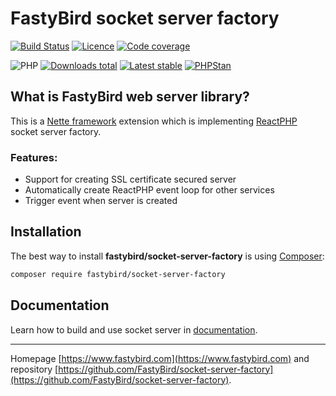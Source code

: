 # FastyBird socket server factory

[![Build Status](https://badgen.net/github/checks/FastyBird/socket-server-factory/master?cache=300&style=flast-square)](https://github.com/FastyBird/socket-server-factory/actions)
[![Licence](https://badgen.net/github/license/FastyBird/socket-server-factory?cache=300&style=flat-square)](https://github.com/FastyBird/socket-server-factory/blob/master/LICENSE.md)
[![Code coverage](https://badgen.net/coveralls/c/github/FastyBird/socket-server-factory?cache=300&style=flast-square)](https://coveralls.io/r/FastyBird/socket-server-factory)

![PHP](https://badgen.net/packagist/php/FastyBird/socket-server-factory?cache=300&style=flast-square)
[![Downloads total](https://badgen.net/packagist/dt/FastyBird/socket-server-factory?cache=300&style=flast-square)](https://packagist.org/packages/FastyBird/socket-server-factory)
[![Latest stable](https://badgen.net/packagist/v/FastyBird/socket-server-factory/latest?cache=300&style=flast-square)](https://packagist.org/packages/FastyBird/socket-server-factory)
[![PHPStan](https://img.shields.io/badge/PHPStan-enabled-brightgreen.svg?style=flat-square)](https://github.com/phpstan/phpstan)

## What is FastyBird web server library?

This is a [Nette framework](https://nette.org) extension which is implementing [ReactPHP](https://reactphp.org) socket
server factory.

### Features:

- Support for creating SSL certificate secured server
- Automatically create ReactPHP event loop for other services
- Trigger event when server is created

## Installation

The best way to install **fastybird/socket-server-factory** is using [Composer](http://getcomposer.org/):

```sh
composer require fastybird/socket-server-factory
```

## Documentation

Learn how to build and use socket server
in [documentation](https://github.com/FastyBird/socket-server-factory/blob/master/.docs/en/index.md).

***
Homepage [https://www.fastybird.com](https://www.fastybird.com) and
repository [https://github.com/FastyBird/socket-server-factory](https://github.com/FastyBird/socket-server-factory).

